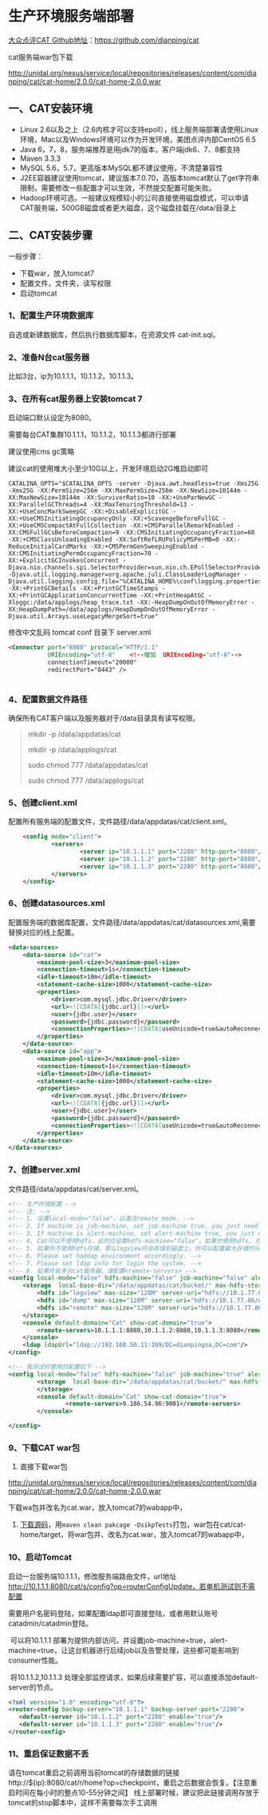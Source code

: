 # 生产环境服务端部署

[大众点评CAT Github地址](https://github.com/dianping/cat#quick-start)：https://github.com/dianping/cat

cat服务端war包下载

http://unidal.org/nexus/service/local/repositories/releases/content/com/dianping/cat/cat-home/2.0.0/cat-home-2.0.0.war

## 一、CAT安装环境

- Linux 2.6以及之上（2.6内核才可以支持epoll），线上服务端部署请使用Linux环境，Mac以及Windows环境可以作为开发环境，美团点评内部CentOS 6.5
- Java 6，7，8，服务端推荐是用jdk7的版本，客户端jdk6、7、8都支持
- Maven 3.3.3
- MySQL 5.6，5.7，更高版本MySQL都不建议使用，不清楚兼容性
- J2EE容器建议使用tomcat，建议版本7.0.70，高版本tomcat默认了get字符串限制，需要修改一些配置才可以生效，不然提交配置可能失败。
- Hadoop环境可选，一般建议规模较小的公司直接使用磁盘模式，可以申请CAT服务端，500GB磁盘或者更大磁盘，这个磁盘挂载在/data/目录上

## 二、CAT安装步骤

一般步骤：

- 下载war，放入tomcat7
- 配置文件，文件夹，读写权限
- 启动tomcat

### 1、配置生产环境数据库

自选或新建数据库，然后执行数据库脚本，在资源文件 cat-init.sql。

### 2、准备N台cat服务器

比如3台，ip为10.1.1.1，10.1.1.2，10.1.1.3。

### 3、在所有cat服务器上安装tomcat 7

启动端口默认设定为8080。

需要每台CAT集群10.1.1.1，10.1.1.2，10.1.1.3都进行部署

建议使用cms gc策略

建议cat的使用堆大小至少10G以上，开发环境启动2G堆启动即可

```
CATALINA_OPTS="$CATALINA_OPTS -server -Djava.awt.headless=true -Xms25G -Xmx25G -XX:PermSize=256m -XX:MaxPermSize=256m -XX:NewSize=10144m -XX:MaxNewSize=10144m -XX:SurvivorRatio=10 -XX:+UseParNewGC -XX:ParallelGCThreads=4 -XX:MaxTenuringThreshold=13 -XX:+UseConcMarkSweepGC -XX:+DisableExplicitGC -XX:+UseCMSInitiatingOccupancyOnly -XX:+ScavengeBeforeFullGC -XX:+UseCMSCompactAtFullCollection -XX:+CMSParallelRemarkEnabled -XX:CMSFullGCsBeforeCompaction=9 -XX:CMSInitiatingOccupancyFraction=60 -XX:+CMSClassUnloadingEnabled -XX:SoftRefLRUPolicyMSPerMB=0 -XX:-ReduceInitialCardMarks -XX:+CMSPermGenSweepingEnabled -XX:CMSInitiatingPermOccupancyFraction=70 -XX:+ExplicitGCInvokesConcurrent -Djava.nio.channels.spi.SelectorProvider=sun.nio.ch.EPollSelectorProvider -Djava.util.logging.manager=org.apache.juli.ClassLoaderLogManager -Djava.util.logging.config.file="%CATALINA_HOME%\conf\logging.properties" -XX:+PrintGCDetails -XX:+PrintGCTimeStamps -XX:+PrintGCApplicationConcurrentTime -XX:+PrintHeapAtGC -Xloggc:/data/applogs/heap_trace.txt -XX:-HeapDumpOnOutOfMemoryError -XX:HeapDumpPath=/data/applogs/HeapDumpOnOutOfMemoryError -Djava.util.Arrays.useLegacyMergeSort=true"
```

修改中文乱码 tomcat conf 目录下 server.xml

```xml
<Connector port="8080" protocol="HTTP/1.1"
           URIEncoding="utf-8"    <!--增加  URIEncoding="utf-8"-->
           connectionTimeout="20000"
           redirectPort="8443" />  
                            
```

### 4、配置数据文件路径

确保所有CAT客户端以及服务器对于/data目录具有读写权限。

> mkdir -p /data/appdatas/cat
>
> mkdir -p /data/applogs/cat
>
> sudo chmod 777 /data/appdatas/cat
>
> sudo chmod 777 /data/applogs/cat

### 5、创建client.xml

配置所有服务端的配置文件，文件路径/data/appdatas/cat/client.xml。

```xml
	<config mode="client">
	    	<servers>
	                <server ip="10.1.1.1" port="2280" http-port="8080"/>
	                <server ip="10.1.1.2" port="2280" http-port="8080"/>
	                <server ip="10.1.1.3" port="2280" http-port="8080"/>
	    	</servers>
	</config>
```

### 6、创建datasources.xml

配置服务端的数据库配置，文件路径/data/appdatas/cat/datasources.xml,需要替换对应的线上配置。

```xml
<data-sources>
	<data-source id="cat">
		<maximum-pool-size>3</maximum-pool-size>
		<connection-timeout>1s</connection-timeout>
		<idle-timeout>10m</idle-timeout>
		<statement-cache-size>1000</statement-cache-size>
		<properties>
			<driver>com.mysql.jdbc.Driver</driver>
			<url><![CDATA[{jdbc.url}]]></url>
			<user>{jdbc.user}</user>
			<password>{jdbc.password}</password>
			<connectionProperties><![CDATA[useUnicode=true&autoReconnect=true]]></connectionProperties>
		</properties>
	</data-source>
	<data-source id="app">
		<maximum-pool-size>3</maximum-pool-size>
		<connection-timeout>1s</connection-timeout>
		<idle-timeout>10m</idle-timeout>
		<statement-cache-size>1000</statement-cache-size>
		<properties>
			<driver>com.mysql.jdbc.Driver</driver>
			<url><![CDATA[{jdbc.url}]]></url>
			<user>{jdbc.user}</user>
			<password>{jdbc.password}</password>
			<connectionProperties><![CDATA[useUnicode=true&autoReconnect=true]]></connectionProperties>
		</properties>
	</data-source>
</data-sources>
```



### 7、创建server.xml

文件路径/data/appdatas/cat/server.xml。

```xml
<!-- 生产环境配置 -->
<!-- 注: -->
<!-- 1. 设置local-mode="false"，以激活remote mode. -->
<!-- 2. If machine is job-machine, set job-machine true, you just need config only one machine. Job is offline for report aggreation, statistics report.-->
<!-- 3. If machine is alert-machine, set alert-machine true, you just need config only one machine. -->
<!-- 4. Cat可以不使用hdfs，此时应设置hdfs-machine="false"。如果你使用hdfs, 你可以配置<hdfs/>用于保存log view信息.  -->
<!-- 5. 如果你不使用hdfs存储，那么logview将会存储到磁盘上。你可以配置最大存储时间local-logivew-storage-time="7"，单位'天'. -->
<!-- 6. Please set hadoop environment accordingly. -->
<!-- 7. Please set ldap info for login the system. -->
<!-- 8. 如果你有多台cat服务器，请配置<remote-servers> -->
<config local-mode="false" hdfs-machine="false" job-machine="false" alert-machine="false">
	<storage  local-base-dir="/data/appdatas/cat/bucket/" max-hdfs-storage-time="15" local-report-storage-time="7" local-logivew-storage-time="7">
		<hdfs id="logview" max-size="128M" server-uri="hdfs://10.1.77.86/user/cat" base-dir="logview"/>
		<hdfs id="dump" max-size="128M" server-uri="hdfs://10.1.77.86/user/cat" base-dir="dump"/>
		<hdfs id="remote" max-size="128M" server-uri="hdfs://10.1.77.86/user/cat" base-dir="remote"/>
	</storage>
	<console default-domain="Cat" show-cat-domain="true">
		<remote-servers>10.1.1.1:8080,10.1.1.2:8080,10.1.1.3:8080</remote-servers>		
	</console>
	<ldap ldapUrl="ldap://192.168.50.11:389/DC=dianpingoa,DC=com"/>
</config>

```

```xml
<!-- 我测试时使用的配置如下 -->
<config local-mode="false" hdfs-machine="false" job-machine="true" alert-machine="false">
        <storage  local-base-dir="/data/appdatas/cat/bucket/" max-hdfs-storage-time="15" local-report-storage-time="7" local-logivew-storage-time="7">
        </storage>
        <console default-domain="Cat" show-cat-domain="true">
                <remote-servers>9.186.54.96:9001</remote-servers>
        </console>

</config>
```



### 9、下载CAT war包

1. 直接下载war包

http://unidal.org/nexus/service/local/repositories/releases/content/com/dianping/cat/cat-home/2.0.0/cat-home-2.0.0.war

下载wa包并改名为cat.war，放入tomcat7的wabapp中，

1. [下载源码](https://github.com/dianping/cat)，用`maven clean pakcage -DsikpTests`打包，war包在cat/cat-home/target，将war包并、改名为cat.war，放入tomcat7的wabapp中，

### 10、启动Tomcat

启动一台服务端10.1.1.1，修改服务端路由文件，url地址 http://10.1.1.1:8080/cat/s/config?op=routerConfigUpdate，若单机测试则不需配置

​      需要用户名密码登陆，如果配置ldap即可直接登陆，或者用默认账号catadmin/catadmin登陆。

​      可以将10.1.1.1 部署为提供内部访问，并设置job-machine=true，alert-machine=true，让这台机器进行后续job以及告警处理，这些都可能影响到consumer性能。

​      将10.1.1.2,10.1.1.3 处理全部监控请求，如果后续需要扩容，可以直接添加default-server的节点。

```xml
<?xml version="1.0" encoding="utf-8"?>
<router-config backup-server="10.1.1.1" backup-server-port="2280">
   <default-server id="10.1.1.2" port="2280" enable="true"/>
   <default-server id="10.1.1.3" port="2280" enable="true"/>
</router-config>
```

### 11、重启保证数据不丢
请在tomcat重启之前调用当前tomcat的存储数据的链接 http://${ip}:8080/cat/r/home?op=checkpoint，重启之后数据会恢复。【注意重启时间在每小时的整点10-55分钟之间】
线上部署时候，建议把此链接调用存放于tomcat的stop脚本中，这样不需要每次手工调用

